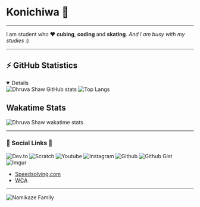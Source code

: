 # Konichiwa 👋

***

I am student who ❤️ **cubing**, **coding** and **skating**. *And I am busy with my studies* :)

***
## ⚡ GitHub Statistics
<details open>
  <img src="https://github-readme-stats.vercel.app/api?username=Dhruvacube&layout=compact&count_private=true&show_icons=true" alt="Dhruva Shaw GitHub stats" />
  <img src="https://github-readme-stats.vercel.app/api/top-langs/?username=Dhruvacube&layout=compact&langs_count=8" alt="Top Langs" />
</details>


## Wakatime Stats
![Dhruva Shaw wakatime stats](https://github-readme-stats.vercel.app/api/wakatime?username=dhruva)
***

### 🔗 Social Links 🔗
![Dev.to](https://img.shields.io/badge/Dev.to-dhruvacube-0A0A0A?style=for-the-badge&logo=dev.to)
![Scratch](https://img.shields.io/badge/Scratch-Dhruvacuber-4D97FF?style=for-the-badge&logo=scratch)
![Youtube](https://img.shields.io/badge/Youtube-Dhruva%20Shaw-FF0000?style=for-the-badge&logo=youtube)
![Instagram](https://img.shields.io/badge/Instagram-dhruva__shaw__-E4405F?style=for-the-badge&logo=instagram)
![Github](https://img.shields.io/badge/github-Dhruvacube-181717?style=for-the-badge&logo=github)
![Github Gist](https://img.shields.io/badge/github%20gist-Dhruvacube-181717?style=for-the-badge&logo=github)
![Imgur](https://img.shields.io/badge/Imgur-DhruvaShaw-1BB76E?style=for-the-badge&logo=imgur)
* [Speedsolving.com](https://www.speedsolving.com/members/dhruva-shaw.36635/)
* [WCA](https://www.worldcubeassociation.org/persons/2016SHAW01)

***


![Namikaze Family](https://media.discordapp.net/attachments/777918705098686465/813086521481232414/image0.jpg)
